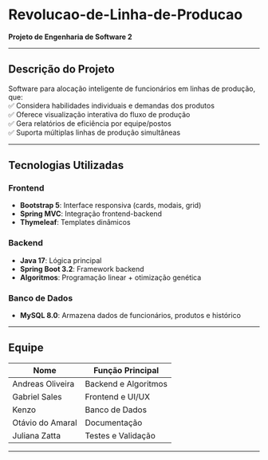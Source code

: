 # Revolucao-de-Linha-de-Producao  

**Projeto de Engenharia de Software 2**  

---

## Descrição do Projeto  
Software para alocação inteligente de funcionários em linhas de produção, que:  
✅ Considera habilidades individuais e demandas dos produtos  
✅ Oferece visualização interativa do fluxo de produção  
✅ Gera relatórios de eficiência por equipe/postos  
✅ Suporta múltiplas linhas de produção simultâneas  

---

## Tecnologias Utilizadas  

### Frontend  
- **Bootstrap 5**: Interface responsiva (cards, modais, grid)  
- **Spring MVC**: Integração frontend-backend  
- **Thymeleaf**: Templates dinâmicos  

### Backend  
- **Java 17**: Lógica principal  
- **Spring Boot 3.2**: Framework backend  
- **Algoritmos**: Programação linear + otimização genética  

### Banco de Dados  
- **MySQL 8.0**: Armazena dados de funcionários, produtos e histórico  

---

## Equipe  
| Nome               | Função Principal               |
|--------------------|--------------------------------|
| Andreas Oliveira   | Backend e Algoritmos           |
| Gabriel Sales      | Frontend e UI/UX               |
| Kenzo              | Banco de Dados                 |
| Otávio do Amaral   | Documentação                   |
| Juliana Zatta      | Testes e Validação             |

---
